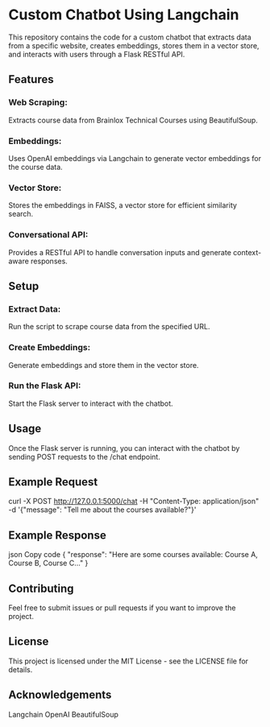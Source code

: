 # Custom Chatbot Using Langchain
This repository contains the code for a custom chatbot that extracts data from a specific website, creates embeddings, stores them in a vector store, and interacts with users through a Flask RESTful API.

## Features
### Web Scraping: 
Extracts course data from Brainlox Technical Courses using BeautifulSoup.
### Embeddings: 
Uses OpenAI embeddings via Langchain to generate vector embeddings for the course data.
### Vector Store: 
Stores the embeddings in FAISS, a vector store for efficient similarity search.
### Conversational API: 
Provides a RESTful API to handle conversation inputs and generate context-aware responses.

## Setup
### Extract Data: 
Run the script to scrape course data from the specified URL.


### Create Embeddings: 
Generate embeddings and store them in the vector store.


### Run the Flask API: 
Start the Flask server to interact with the chatbot.


## Usage
Once the Flask server is running, you can interact with the chatbot by sending POST requests to the /chat endpoint.

## Example Request

curl -X POST http://127.0.0.1:5000/chat -H "Content-Type: application/json" -d '{"message": "Tell me about the courses available?"}'
## Example Response
json
Copy code
{
  "response": "Here are some courses available: Course A, Course B, Course C..."
}

## Contributing
Feel free to submit issues or pull requests if you want to improve the project.

## License
This project is licensed under the MIT License - see the LICENSE file for details.

## Acknowledgements
Langchain
OpenAI
BeautifulSoup
